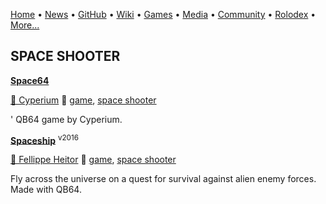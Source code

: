[Home](https://qb64.com) • [News](/news.md) • [GitHub](/github.md) • [Wiki](/wiki.md) • [Games](/games.md) • [Media](/media.md) • [Community](/community.md) • [Rolodex](/rolodex.md) • [More...](/more.md)

## SPACE SHOOTER

**[Space64](space64/index)**

[🐝 Cyperium](cyperium) 🔗 [game](game), [space shooter](space-shooter)

' QB64 game by Cyperium.

**[Spaceship](spaceship/index)** <sup>v2016</sup>

[🐝 Fellippe Heitor](fellippe-heitor) 🔗 [game](game), [space shooter](space-shooter)

Fly across the universe on a quest for survival against alien enemy forces. Made with QB64.
